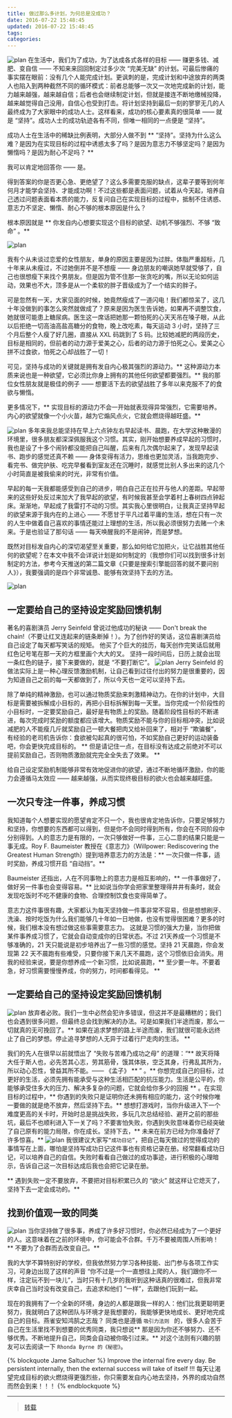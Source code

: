```yaml
---
title: 做过那么多计划，为何总是没成功？
date: 2016-07-22 15:48:45
updated: 2016-07-22 15:48:45
tags:
categories:
---
```

![plan](/images/plan/1.png)
在生活中，我们为了成功，为了达成各式各样的目标 —— 赚更多钱、减肥、变自信 —— 不知来来回回制定过多少次 “完美无缺” 的计划。可最后惨痛的事实摆在眼前：没有几个人能完成计划。更讽刺的是，完成计划和中途放弃的两类人也陷入到两种截然不同的循环模式：前者总能够一次又一次地完成新的计划，能力越来越强，越来越自信；后者也会继续制定计划，但就是接连不断地缴械投降，越来越觉得自己没用，自信心也受到打击。将计划坚持到最后一刻的寥寥无几的人最终成为了大家眼中的成功人士。这样看来，成功的核心要素真的很简单 —— 就是 “坚持”。成功人士的成功轨迹各有不同，但唯一相同的一点便是 “坚持”。
<!--more-->
成功人士在生活中的稀缺比例表明，大部分人做不到 ** “坚持”。坚持为什么这么难？是因为在实现目标的过程中诱惑太多了吗？是因为意志力不够坚定吗？是因为懒惰吗？是因为耐心不足吗？ **

我可以肯定地回答你 —— 是。

得到答案的你是否更心急、更绝望了？这么多需要克服的缺点，这辈子要等到何年何月才能学会坚持、才能成功啊！不过这些都是表面问题，试着从今天起，培养自己透过问题表面看本质的能力，反复问自己在实现目标的过程中，抵制不住诱惑、意志力不坚定、懒惰、耐心不够的根本原因是什么？

根本原因就是 ** 你发自内心想要实现这个目标的欲望、动机不够强烈、不够 “致命” 。**

![plan](/images/plan/8.png)

我有个从未谈过恋爱的女性朋友，单身的原因主要是因为过胖。体脂严重超标，几十年来从未瘦过，不过她倒并不是不想瘦 —— 身边朋友的嘲讽她早就受够了，自己也很想瘦下来找个男朋友。但是因为管不住那一张贪吃的嘴，所以无论如何运动，效果也不大，顶多是从一个柔软的胖子晋级成为了一个结实的胖子。

可是忽然有一天，大家见面的时候，她竟然瘦成了一道闪电！我们都惊呆了，这几十年没做到的事怎么突然就做成了？原来是因为医生告诉她，如果再不调整饮食，她就很可能患上糖尿病。医生这一席话把她那一颗怕死的心天天吊在嗓子眼，从此以后拒绝一切高油高盐高糖分的食物，晚上改吃素，每天运动 3 小时，坚持了三个月后整个人瘦了好几圈，直接从 XXL 码跳到了 S 码。比较她减肥的两段历史，目标是相同的，但前者的动力源于爱美之心，后者的动力源于怕死之心。爱美之心拼不过食欲，怕死之心却战胜了一切！

可见，坚持与成功的关键就是拥有发自内心极其强烈的源动力。** 这种源动力本质来说也是一种欲望，它必须比你身上拥有的其他任何欲望都要强烈。** 我的那位女性朋友就是极佳的例子 —— 想要活下去的欲望战胜了多年以来克服不了的食欲与懒惰。

更多情况下，** 实现目标的源动力不会一开始就表现得异常强烈，它需要培养。内心的欲望就像一个小火苗，越为它煽风点火，它就会燃烧得越旺盛。**

![plan](/images/plan/2.png)
多年来我总能坚持在早上六点钟左右早起读书、晨跑，在大学这种散漫的环境里，很多朋友都深深佩服我这个习惯。其实，刚开始想要养成早起的习惯时，我也是设了十多个闹铃都没能把自己叫醒，后来有几次偶尔起来了，发现早起读书、跑步的感觉还真不赖 —— 身体变得有活力，思维也更加灵活，当我跑完步、看完书、做完护肤、吃完早餐看到室友还在沉睡时，就感觉比别人多出来的这几个小时简直是被我偷来的时光，非常有价值。

早起的每一天我都能感受到自己的进步，明白自己正在拉开与他人的差距。早起带来的这些好处反过来加大了我早起的欲望，有时候我甚至会学着村上春树四点钟起床。渐渐地，早起成了我雷打不动的习惯。其实我心里很明白，让我真正坚持早起的欲望来源于我内在的上进心 —— 不愿甘于平凡过着平庸的生活，想在只有一次的人生中做着自己喜欢的事情还能过上理想的生活，所以我必须很努力去赌一个未来。于是也验证了那句话 —— 每天唤醒我的不是闹钟，而是梦想。

既然对目标发自内心的深切渴望至关重要，那么如何给它加把火，让它战胜其他任何的欲望呢？在本文中我不会详说计划是如何制定的（我想你们可以找到很多计划制定的方法，参考今天推送的第二篇文章《只要是搜索引擎能回答的就不要问别人》），我要强调的是四个非常诚恳、能够有效坚持下去的方法。

![plan](/images/plan/3.png)
## 一定要给自己的坚持设定奖励回馈机制
著名的喜剧演员 Jerry Seinfeld 曾说过他成功的秘诀 —— Don't break the chain!（不要让红叉连起来的链条断掉！）。为了创作好的笑话，这位喜剧演员给自己设定了每天都写笑话的规矩。 他买了个巨大的挂历，每天创作完笑话后就用红色记号笔在那一天的方框里画个大大的叉。 坚持一段时间后，日历上就会出现一条红色的链子，接下来要做的，就是 “不要打断它”。
![plan](/images/plan/4.png)
Jerry Seinfeld 的做法实际上是一种心理反馈激励机制，让自己看到过往付出的努力是很重要的，因为知道自己之前的每一天都做到了，所以今天也一定可以坚持下去。

除了单纯的精神激励，也可以通过物质奖励来刺激精神动力。在你的计划中，大目标是需要被拆解成小目标的，再把小目标拆解到每一天里。当你完成一个阶段性的小目标时，一定要奖励自己，最好是有物质上的奖励。随着阶段性目标的不断递进，每次完成时奖励的额度都应该增大。物质奖励不能与你的目标相冲突，比如说减肥的人不能瘦几斤就奖励自己一顿大餐把肉又给补回来了，相对于 “欺骗餐”，有经验的老司机告诉你：食欲被勾起真的很可怕，不如奖励自己更好的运动装备吧，你会更快完成目标的。 ** 但是请记住一点，在目标没有达成之前绝对不可以提前奖励自己，否则物质激励就完完全全失去了效果。 **

给自己设定奖励机制能够非常有效地促进你的欲望，通过不断地循环激励，你的能力会遵循马太效应 —— 越来越强，从而实现终极目标的欲火也会越来越旺盛。
## 一次只专注一件事，养成习惯
我知道每个人想要实现的愿望肯定不只一个，我也很肯定地告诉你，只要足够努力和坚持，你想要的东西都可以得到，但是你不会同时得到所有，你会在不同阶段中分别得到。人的意志力是有限的，一次只够做好一件事，三心二意的结果只能是一事无成。Roy F. Baumeister 教授在《意志力》（Willpower: Rediscovering the Greatest Human Strength）提到培养意志力的方法是：** 一次只做一件事，适时奖励，养成习惯开启 “自动挡”。**

Baumeister 还指出，人在不同事物上的意志力是相互影响的，** 一件事做好了，做好另一件事也会变得容易。** 比如说当你学会把家里整理得井井有条时，就会发现吃饭时不吃不健康的食物、合理控制饮食也变得简单了。

意志力这件事很有趣，大家都认为每天坚持做一件事非常不容易，但是想想刷牙、洗澡、按时吃饭为什么我们能够几十年如一日地做，也没有觉得很困难？更多的时候，我们根本没有想过做这些事需要意志力。 这就是习惯的强大力量，当你把做某件事养成习惯了，它就会自动变成你的日常状态。不过 21天养成一个习惯是不够准确的，21 天只能说是初步培养出了一些习惯的感觉。坚持 21 天晨跑，你会发现第 22 天不晨跑有些难受，只要你接下来几天不晨跑，这个习惯依旧会消失。用我的经验来说，要是你想养成一个新习惯，比如说晨跑，** 至少要一年。不要着急，好习惯需要慢慢养成，你的努力，时间都看得见。 **

## 一定要给自己的坚持设定奖励回馈机制
![plan](/images/plan/5.png)
放弃者必败。我们一生中必然会犯许多错误，但这并不是最糟糕的；我们也会遇到很多问题，但最终总会找到解决的办法。可是如果我们半途而废，那么一切就真的无可挽回了。** 如果在追求梦想的路上半途而废，我们就很可能永远终止了自己的梦想。停止追寻梦想的人无异于过着行尸走肉的生活。 **

我们的先人在很早以前就悟出了 “失败与苦难乃成功之母” 的道理：“** 故天将降大任于斯人也，必先苦其心志，劳其筋骨，饿其体肤，空乏其身，行弗乱其所为，所以动心忍性，曾益其所不能。—— 《孟子》 ** ” 。** 你想完成自己的目标，过更好的生活，必须先拥有能承受与这种生活相匹配的抗压能力。生活是公平的，你能够承受住多大的压力、解决多复杂的问题，它就会给你多少的回报 ** 。在实现目标的过程中，** 你遇到的失败只是证明你还未拥有相应的能力，这个时候你唯一要做的就是绝不放弃，然后坚持下去。** 想想打游戏时，当你升级进入下一个难度更高的关卡时，开始时总是挑战失败，多玩几次总结经验、避开之前的那些坑，最后不也顺利进入下一关了吗？不要害怕失败，你遇到失败意味着你已经突破了自己原有的能力局限，你在成长。坚持下去，** 未来在前方已经为你准备好了许多惊喜。**
![plan](/images/plan/6.png)
我很建议大家写`“成功日记”`，把自己每天做过的觉得成功的事情写在上面，哪怕是坚持写成功日记这件事也有资格记录在册。经常翻看成功日记，可以培养自己的自信。失败时看看自己做过的成功事迹，进行积极的心理暗示，告诉自己这一次目标达成后我也会把它记录在册。

** 遇到失败一定不要放弃，不要把对目标积累已久的 “欲火” 就这样让它熄灭了，坚持下去一定会成功的。**

## 找到价值观一致的同类
![plan](/images/plan/7.png)
当你坚持做了很多事，养成了许多好习惯时，你必然已经成为了一个更好的人。这意味着在之前的环境中，你可能会不合群。千万不要被周围人所影响！** 不要为了合群而去改变自己。**

我的大学不算特别好的学校，但我依然努力学习各种技能、出门参与各项工作实习，可身边出现了这样的声音 “你不过是一个一直想往上爬的人，我们跟你不一样，注定玩不到一块儿”，当时只有十几岁的我听到这种话真的很难过，但我非常庆幸自己当时没有改变自己，去追求和他们 “一样”，去跟他们玩到一起。

现在的我拥有了一个全新的环境，身边的人都是跟我一样的人：他们比我更聪明更努力，我就明白了这种团队与环境才是我想要的，我能够更快地成长、更好地完成自己的目标。燕雀安知鸿鹄之志哉？
同类也是遵循 `吸引力法则 ` 的，很多人会苦于自己在生活里找不到想要的优秀同类，我只想说** 那是因为你还不够努力、还不够优秀。不断地提升自己，同类会自动被你吸引过来。** 对这个法则有兴趣的朋友可以去阅读一下 `Rhonda Byrne 的《秘密》`。

{% blockquote Jame Saltucher %}
Improve the internal fire every day. Be persistent internally, then the external success will take of itself !!!
每天让渴望完成目标的欲火燃烧得更强烈些，你只需要发自内心地去坚持，外界的成功自然而然会到来！！！
{% endblockquote %}

***

> [转载](http://mp.weixin.qq.com/s?__biz=MzAwMDgyMTA3Mg==&mid=2650055652&idx=1&sn=e69d8252994229b3b3521f1bc80671ce&scene=21#wechat_redirect)
